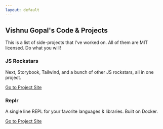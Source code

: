 ```yaml
---
layout: default
---
```


## Vishnu Gopal's Code & Projects

This is a list of side-projects that I've worked on. All of them are MIT licensed. Do what you will!

### JS Rockstars

Next, Storybook, Tailwind, and a bunch of other JS rockstars, all in one project.

[Go to Project Site](/js-rockstars)

### Replr

A single line REPL for your favorite languages & libraries. Built on Docker.

[Go to Project Site](/replr)
